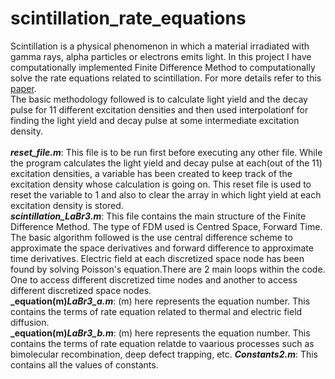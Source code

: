 # scintillation_rate_equations
Scintillation is a physical phenomenon in which a material irradiated with gamma rays, alpha particles or electrons emits light. In this project I have computationally implemented Finite Difference Method to computationally solve the rate equations related to scintillation. For more details refer to this [paper](https://journals.aps.org/prb/abstract/10.1103/PhysRevB.92.115207).\
The basic methodology followed is to calculate light yield and the decay pulse for 11 different excitation densities and then used interpolationf for finding the light yield and decay pulse at some intermediate excitation density.\
\
**_reset_file.m_**: This file is to be run first before executing any other file. While the program calculates the light yield and decay pulse at each(out of the 11) excitation densities, a variable has been created to keep track of the excitation density whose calculation is going on. This reset file is used to reset the variable to 1 and also to clear the array in which light yield at each excitation density is stored.\
**_scintillation_LaBr3.m_**: This file contains the main structure of the Finite Difference Method. The type of FDM used is Centred Space, Forward Time. The basic algorithm followed is the use central difference scheme to approximate the space derivatives and forward difference to approximate time derivatives. Electric field at each discretized space node has been found by solving Poisson's equation.There are 2 main loops within the code. One to access different discretized time nodes and another to access different discretized space nodes.\
**_equation(m)_LaBr3_a.m_**: (m) here represents the equation number. This contains the terms of rate equation related to thermal and electric field diffusion.\
**_equation(m)_LaBr3_b.m_**: (m) here represents the equation number. This contains the terms of rate equation relatde to vaarious processes such as bimolecular recombination, deep defect trapping, etc.
**_Constants2.m_**: This contains all the values of constants.
